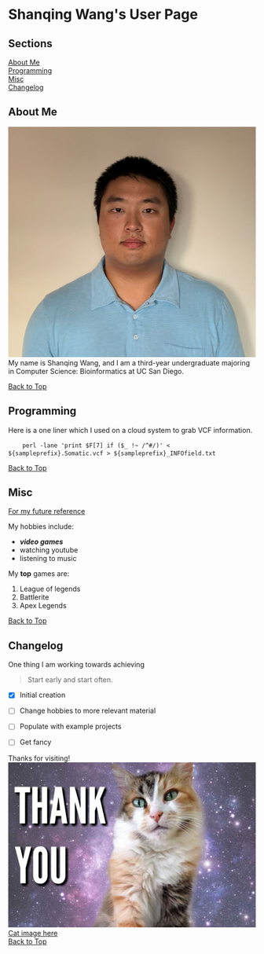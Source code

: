 # Shanqing Wang's User Page
## Sections
[About Me](#about-me)  
[Programming](#programming)  
[Misc](#misc)  
[Changelog](#changelog)  

## About Me
![](images/Shanqing%20Wang%20Headshot.jpg)
My name is Shanqing Wang, and I am a third-year undergraduate majoring in Computer Science: Bioinformatics at UC San Diego. 


 

[Back to Top](#shanqing-wangs-user-page)
## Programming

Here is a one liner which I used on a cloud system to grab VCF information.
```
    perl -lane 'print $F[7] if ($_ !~ /^#/)' < ${sampleprefix}.Somatic.vcf > ${sampleprefix}_INFOfield.txt
```

[Back to Top](#shanqing-wangs-user-page)
## Misc

[For my future reference](https://docs.github.com/en/github/writing-on-github/basic-writing-and-formatting-syntax)



My hobbies include:
- ***video games***
- watching youtube
- listening to music

My **top** games are:
1. League of legends
2. Battlerite
3. Apex Legends

[Back to Top](#shanqing-wangs-user-page)
## Changelog
One thing I am working towards achieving
> Start early and start often.


- [x] Initial creation
- [ ] Change hobbies to more relevant material
- [ ] Populate with example projects
- [ ] Get fancy


Thanks for visiting!
![](images/cat.jpg)
[Cat image here](images/cat.jpg)  
[Back to Top](#shanqing-wangs-user-page)
